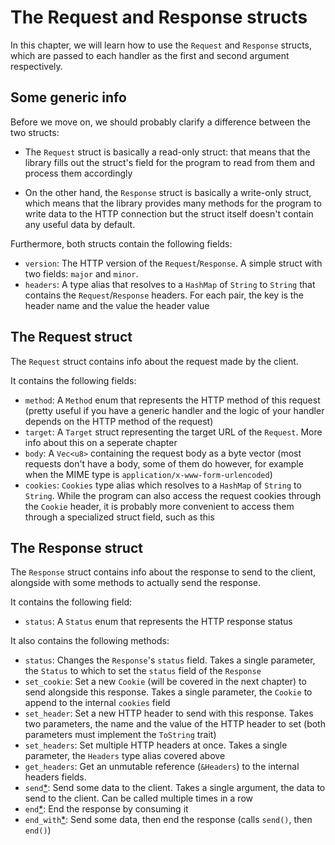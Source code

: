 # The Request and Response structs

In this chapter, we will learn how to use the `Request` and `Response` structs, which are passed to each handler as the first and second argument respectively.

## Some generic info

Before we move on, we should probably clarify a difference between the two structs:

- The `Request` struct is basically a read-only struct: that means that the library fills out the struct's field for the program to read from them and process them accordingly

- On the other hand, the `Response` struct is basically a write-only struct, which means that the library provides many methods for the program to write data to the HTTP connection but the struct itself doesn't contain any useful data by default.

Furthermore, both structs contain the following fields:

- `version`: The HTTP version of the `Request`/`Response`. A simple struct with two fields: `major` and `minor`.
- `headers`: A type alias that resolves to a `HashMap` of `String` to `String` that contains the `Request`/`Response` headers. For each pair, the key is the header name and the value the header value

## The Request struct

The `Request` struct contains info about the request made by the client.

It contains the following fields:

- `method`: A `Method` enum that represents the HTTP method of this request (pretty useful if you have a generic handler and the logic of your handler depends on the HTTP method of the request)
- `target`: A `Target` struct representing the target URL of the `Request`. More info about this on a seperate chapter
- `body`: A `Vec<u8>` containing the request body as a byte vector (most requests don't have a body, some of them do however, for example when the MIME type is `application/x-www-form-urlencoded`)
- `cookies`: `Cookies` type alias which resolves to a `HashMap` of `String` to `String`. While the program can also access the request cookies through the `Cookie` header, it is probably more convenient to access them through a specialized struct field, such as this

## The Response struct

The `Response` struct contains info about the response to send to the client, alongside with some methods to actually send the response.

It contains the following field:

- `status`: A `Status` enum that represents the HTTP response status

It also contains the following methods:

- `status`: Changes the `Response`'s `status` field. Takes a single parameter, the `Status` to which to set the `status` field of the `Response`
- `set_cookie`: Set a new `Cookie` (will be covered in the next chapter) to send alongside this response. Takes a single parameter, the `Cookie` to append to the internal `cookies` field
- `set_header`: Set a new HTTP header to send with this response. Takes two parameters, the name and the value of the HTTP header to set (both parameters must implement the `ToString` trait)
- `set_headers`: Set multiple HTTP headers at once. Takes a single parameter, the `Headers` type alias covered above
- `get_headers`: Get an unmutable reference (`&Headers`) to the internal headers fields.
- `send`[*]: Send some data to the client. Takes a single argument, the data to send to the client. Can be called multiple times in a row
- `end`[*]: End the response by consuming it
- `end_with`[*]: Send some data, then end the response (calls `send()`, then `end()`)

[*]: http://localhost:3000/request-handlers.html#about-error-handling
